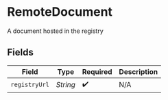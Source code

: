 # RemoteDocument

A document hosted in the registry


## Fields

| Field              | Type               | Required           | Description        |
| ------------------ | ------------------ | ------------------ | ------------------ |
| `registryUrl`      | *String*           | :heavy_check_mark: | N/A                |